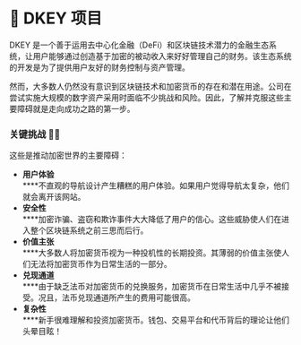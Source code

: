 # 🔑 DKEY 项目

DKEY 是一个善于运用去中心化金融（DeFi）和区块链技术潜力的金融生态系统，让用户能够通过创造基于加密的被动收入来好好管理自己的财务。该生态系统的开发是为了提供用户友好的财务控制与资产管理。



然而，大多数人仍然没有意识到区块链技术和加密货币的存在和潜在用途。公司在尝试实施大规模的数字资产采用时面临不少挑战和风险。因此，了解并克服这些主要障碍就是走向成功之路的第一步。



### 关键挑战 🤷‍♀️

这些是推动加密世界的主要障碍：

* **用户体验**\
  ****不直观的导航设计产生糟糕的用户体验。如果用户觉得导航太复杂，他们就会离开该网站。
* **安全性**\
  ****加密诈骗、盗窃和欺诈事件大大降低了用户的信心。这些威胁使人们在进入整个区块链系统之前三思而后行。
* **价值主张**\
  ****大多数人将加密货币视为一种投机性的长期投资。其薄弱的价值主张使人们无法将加密货币作为日常生活的一部分。
* **兑现通道**\
  ****由于缺乏法币对加密货币的兑换服务，加密货币在日常生活中几乎不被接受。况且，法币兑现通道所产生的费用可能很高。
* **复杂性**\
  ****新手很难理解和投资加密货币。钱包、交易平台和代币背后的理论让他们头晕目眩！



